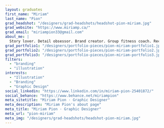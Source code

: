 ```yaml
---
layout: graduates
first_name: "Miriam"
last_name: "Pion"
grad_headshot: "/designers/grad-headshots/headshot-pion-miriam.jpg"
grad_website: "https://www.miriamp.ca/"
grad_email: "miriampion33@gmail.com"
about_me: |
  Story lover. Detail obsessor. Brand creator. Group fitness coach. Recipe addict. Outdoor enthusiast.
grad_portfolio1: "/designers/portfolio-pieces/pion-miriam-portfolio1.jpg"
grad_portfolio2: "/designers/portfolio-pieces/pion-miriam-portfolio2.jpg"
grad_portfolio3: "/designers/portfolio-pieces/pion-miriam-portfolio3.jpg"
filters:
  - "branding"
  - "illustration"
interests:
  - "Illustration"
  - "Branding"
  - "Graphic Design"
social_linkedin: "https://www.linkedin.com/in/miriam-pion-25401872/"
social_behance: "https://www.behance.net/miriampion"
meta_sitetitle: "Miriam Pion · Graphic Designer"
meta_description: "Miriam Pion's about page"
meta_title: "Miriam Pion · Graphic Designer"
meta_url: "pion-miriam"
meta_img: "/designers/grad-headshots/headshot-pion-miriam.jpg"
---
```

